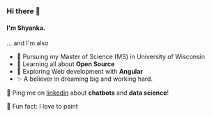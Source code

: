 ### Hi there 👋

#### I'm Shyanka. 

... and I'm also

- 🏫 Pursuing my Master of Science (MS) in University of Wisconsin
- 🌱 Learning all about **Open Source**
- 🔎 Exploring Web development with **Angular**
- ✨ A believer in dreaming big and working hard.


💬 Ping me on [linkedin](https://www.linkedin.com/in/shyanka-basak-47215a185/) about **chatbots** and **data science**!


🎨 Fun fact: I love to paint
